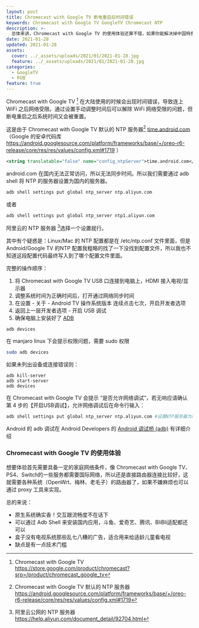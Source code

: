 ```yaml
---
layout: post
title: Chromecast with Google TV 断电重启后时间错误
keywords: Chromecast with Google TV GoogleTV Chromecast NTP 
description: >-
  总体来讲，Chromecast with Google TV 的使用体验还算不错，如果你能解决掉中国特色的网络问题的话。
date: 2021-01-28
updated: 2021-01-28
assets:
  cover: ../_assets/uploads/2021/01/2021-01-28.jpg
  feature: ../_assets/uploads/2021/01/2021-01-28.jpg
categories:
  - GoogleTV 
  - 科技
feature: true
---
```


Chromecast with Google TV [^1] 在大陆使用的时候会出现时间错误，导致连上 WiFi 之后网络受限。通过设置手动调整时间后可以解除 WiFi 网络受限的问题，但断电重启之后系统时间又会被重置。

这是由于 Chromecast with Google TV 默认的 NTP 服务器[^2] [time.android.com](https://android.googlesource.com/platform/frameworks/base/+/oreo-r6-release/core/res/res/values/config.xml#1719) （Google 的安卓代码库  https://android.googlesource.com/platform/frameworks/base/+/oreo-r6-release/core/res/res/values/config.xml#1719 ）

```xml
<string translatable="false" name="config_ntpServer">time.android.com</string>
```

android.com 在国内无法正常访问，所以无法同步时间。所以我们需要通过 adb shell 将 NTP 的服务器设置为国内的服务器。

```bash
adb shell settings put global ntp_server ntp.aliyun.com
```

或者

```bash
adb shell settings put global ntp_server ntp1.aliyun.com
```

阿里云的 NTP 服务器 [^3]选择一个设置就行。

其中有个疑惑是：Linux/Mac 的 NTP 配置都是在 /etc/ntp.conf  文件里面，但是 Android/Google TV 的NTP 配置我粗略的找了一下没找到配置文件，所以我也不知道这段配置代码最终写入到了哪个配置文件里面。

完整的操作顺序：

1. 将 Chromecast with Google TV USB 口连接到电脑上，HDMI 接入电视/显示器
2. 调整系统时间为正确时间后，打开通过网络同步时间
3. 在设置 - 关于 - Android TV 操作系统版本 连续点击七次，开启开发者选项
4. 返回上一层开发者选项 - 开启 USB 调试
5. 确保电脑上安装好了 [ADB](https://developer.android.com/studio/command-line/adb?hl=zh-cn) 

```bash
adb devices
```

在 manjaro linux 下会提示权限问题，需要 sudo 权限

```bash
sudo adb devices
```

如果未列出设备或连接错误则：

```
adb kill-server
adb start-server
adb devices
```

在 Chromecast with Google TV 会提示 “是否允许网络调试”，若无响应请确认第 4 步的【开启USB调试】，允许网络调试后在命令行输入：

```bash
adb shell settings put global ntp_server ntp.aliyun.com #设置NTP服务器为阿里云 NTP 
```

Android 的 adb 调试在 Android Developers 的 [Android 调试桥 (adb)](https://developer.android.com/studio/command-line/adb?hl=zh-cn) 有详细介绍

### Chromecast with Google TV 的使用体验

想要体验首先需要具备一定的家庭网络条件，像 Chromecast with Google TV、PS4、Switch的一些服务都需要国际网络，所以还是直接路由器连接比较好，这就需要各种系统（OpenWrt、梅林、老毛子）的路由器了，如果不嫌麻烦也可以通过 proxy 工具来实现。

总的来说：

- 原生系统确实香！交互跟流畅度不在话下
- 可以通过 Adb Shell 来安装国内应用，斗鱼、爱奇艺、腾讯、BliBli适配都还可以
- 盒子没有电视系统那些乱七八糟的广告，适合用来给适龄儿童看电视
- 缺点是有一点技术门槛



[^1]: Chromecast with Google TV https://store.google.com/product/chromecast?srp=/product/chromecast_google_tv
[^2]: Chromecast with Google TV 默认的 NTP 服务器  https://android.googlesource.com/platform/frameworks/base/+/oreo-r6-release/core/res/res/values/config.xml#1719 
[^3]: 阿里云公网的 NTP 服务器  https://help.aliyun.com/document_detail/92704.html

